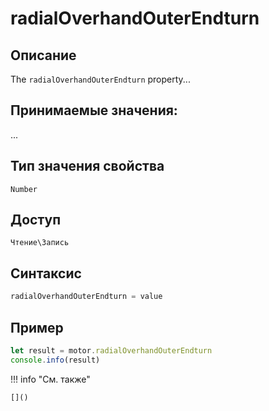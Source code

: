 # radialOverhandOuterEndturn

## Описание
The `radialOverhandOuterEndturn` property...

## Принимаемые значения:
...

## Тип значения свойства
`Number`

## Доступ
`Чтение\Запись`

## Синтаксис
```javascript
radialOverhandOuterEndturn = value
```

## Пример
```javascript linenums="1"
let result = motor.radialOverhandOuterEndturn
console.info(result)
```

!!! info "См. также"

    []()

